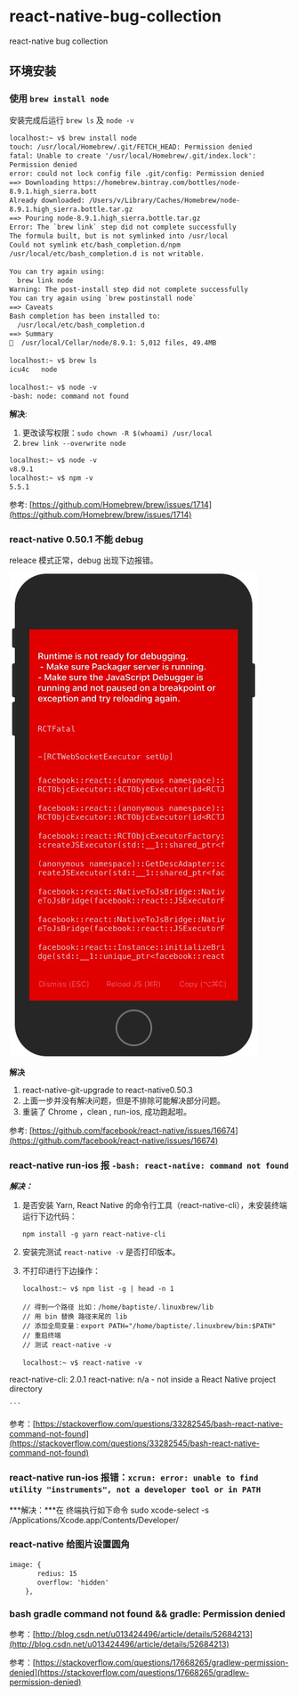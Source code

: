 # react-native-bug-collection
react-native bug collection

## 环境安装

### 使用 `brew install node` 
安装完成后运行 `brew ls` 及 `node -v`

```
localhost:~ v$ brew install node
touch: /usr/local/Homebrew/.git/FETCH_HEAD: Permission denied
fatal: Unable to create '/usr/local/Homebrew/.git/index.lock': Permission denied
error: could not lock config file .git/config: Permission denied
==> Downloading https://homebrew.bintray.com/bottles/node-8.9.1.high_sierra.bott
Already downloaded: /Users/v/Library/Caches/Homebrew/node-8.9.1.high_sierra.bottle.tar.gz
==> Pouring node-8.9.1.high_sierra.bottle.tar.gz
Error: The `brew link` step did not complete successfully
The formula built, but is not symlinked into /usr/local
Could not symlink etc/bash_completion.d/npm
/usr/local/etc/bash_completion.d is not writable.

You can try again using:
  brew link node
Warning: The post-install step did not complete successfully
You can try again using `brew postinstall node`
==> Caveats
Bash completion has been installed to:
  /usr/local/etc/bash_completion.d
==> Summary
🍺  /usr/local/Cellar/node/8.9.1: 5,012 files, 49.4MB

localhost:~ v$ brew ls
icu4c	node

localhost:~ v$ node -v
-bash: node: command not found
```
**解决**:

 1. 更改读写权限：`sudo chown -R $(whoami) /usr/local`
 2. `brew link --overwrite node`
 
```
localhost:~ v$ node -v
v8.9.1
localhost:~ v$ npm -v
5.5.1
```

参考: [https://github.com/Homebrew/brew/issues/1714](https://github.com/Homebrew/brew/issues/1714)

### react-native 0.50.1 不能 debug
releace 模式正常，debug 出现下边报错。

![debug](https://github.com/Guodadada/react-native-bug-collection/blob/master/Resources/debug.jpeg)

**解决**

  1. react-native-git-upgrade to react-native0.50.3
  2. 上面一步并没有解决问题，但是不排除可能解决部分问题。
  3. 重装了 Chrome ，clean , run-ios, 成功跑起啦。

  
参考: [https://github.com/facebook/react-native/issues/16674](https://github.com/facebook/react-native/issues/16674)


### react-native run-ios 报 `-bash: react-native: command not found`

***解决：***

1. 是否安装 Yarn, React Native 的命令行工具（react-native-cli），未安装终端运行下边代码：

	```
	npm install -g yarn react-native-cli
	```
2. 安装完测试 `react-native -v` 是否打印版本。
3. 不打印进行下边操作：

	```
	localhost:~ v$ npm list -g | head -n 1
	
	// 得到一个路径 比如：/home/baptiste/.linuxbrew/lib
	// 用 bin 替换 路径末尾的 lib
	// 添加全局变量：export PATH="/home/baptiste/.linuxbrew/bin:$PATH"
	// 重启终端
	// 测试 react-native -v
	
	localhost:~ v$ react-native -v
react-native-cli: 2.0.1
react-native: n/a - not inside a React Native project directory
	
	```
	
参考：[https://stackoverflow.com/questions/33282545/bash-react-native-command-not-found](https://stackoverflow.com/questions/33282545/bash-react-native-command-not-found)


### react-native run-ios 报错：`xcrun: error: unable to find utility "instruments", not a developer tool or in PATH`

***解决：***在 终端执行如下命令 sudo xcode-select -s /Applications/Xcode.app/Contents/Developer/


### react-native 给图片设置圆角

```
image: {
       redius: 15
       overflow: 'hidden'
    },

```

### bash gradle command not found && gradle: Permission denied


参考：[http://blog.csdn.net/u013424496/article/details/52684213](http://blog.csdn.net/u013424496/article/details/52684213)

参考：[https://stackoverflow.com/questions/17668265/gradlew-permission-denied](https://stackoverflow.com/questions/17668265/gradlew-permission-denied)
